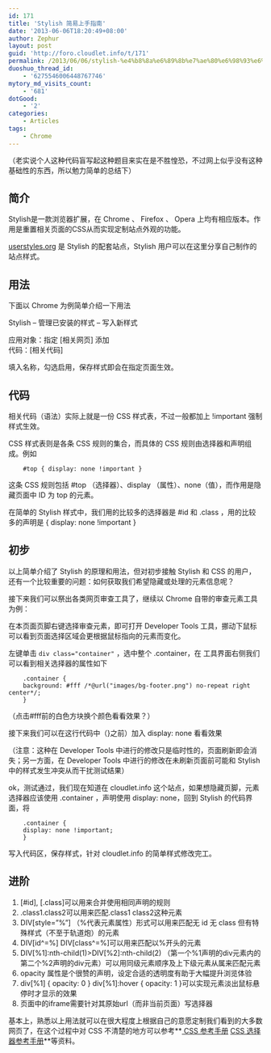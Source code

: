 ```yaml
---
id: 171
title: 'Stylish 简易上手指南'
date: '2013-06-06T18:20:49+08:00'
author: Zephur
layout: post
guid: 'http://foro.cloudlet.info/t/171'
permalink: /2013/06/06/stylish-%e4%b8%8a%e6%89%8b%e7%ae%80%e6%98%93%e6%8c%87%e5%8d%97/
duoshuo_thread_id:
    - '6275546006448767746'
mytory_md_visits_count:
    - '681'
dotGood:
    - '2'
categories:
    - Articles
tags:
    - Chrome
---
```


（老实说个人这种代码盲写起这种题目来实在是不胜惶恐，不过网上似乎没有这种基础性的东西，所以勉力简单的总结下）

## 简介

Stylish是一款浏览器扩展，在 Chrome 、 Firefox 、 Opera 上均有相应版本。作用是重置相关页面的CSS从而实现定制站点外观的功能。

[userstyles.org](http://userstyles.org/) 是 Stylish 的配套站点，Stylish 用户可以在这里分享自己制作的站点样式。

<!-- more -->

## 用法

下面以 Chrome 为例简单介绍一下用法

Stylish – 管理已安装的样式 – 写入新样式

应用对象：指定 \[相关网页\] 添加  
代码：\[相关代码\]

填入名称，勾选启用，保存样式即会在指定页面生效。

## 代码

相关代码（语法）实际上就是一份 CSS 样式表，不过一般都加上 !important 强制样式生效。

CSS 样式表则是各条 CSS 规则的集合，而具体的 CSS 规则由选择器和声明组成。例如

```
    #top { display: none !important }

```

这条 CSS 规则包括 #top （选择器）、display （属性）、none（值），而作用是隐藏页面中 ID 为 top 的元素。

在简单的 Stylish 样式中，我们用的比较多的选择器是 #id 和 .class ，用的比较多的声明是 { display: none !important }

## 初步

以上简单介绍了 Stylish 的原理和用法，但对初步接触 Stylish 和 CSS 的用户，还有一个比较重要的问题：如何获取我们希望隐藏或处理的元素信息呢？

接下来我们可以祭出各类网页审查工具了，继续以 Chrome 自带的审查元素工具为例：

在本页面页脚右键选择审查元素，即可打开 Developer Tools 工具，挪动下鼠标可以看到页面选择区域会更根据鼠标指向的元素而变化。

左键单击 `div class="container"` ，选中整个 .container，在 工具界面右侧我们可以看到相关选择器的属性如下

```
    .container {
    background: #fff /*@url("images/bg-footer.png") no-repeat right center*/;
    }

```

（点击#fff前的白色方块换个颜色看看效果？）

接下来我们可以在这行代码中（}之前）加入 display: none 看看效果

（注意：这种在 Developer Tools 中进行的修改只是临时性的，页面刷新即会消失；另一方面，在 Developer Tools 中进行的修改在未刷新页面前可能和 Stylish 中的样式发生冲突从而干扰测试结果）

ok，测试通过，我们现在知道在 cloudlet.info 这个站点，如果想隐藏页脚，元素选择器应该使用 .container ，声明使用 display: none，回到 Stylish 的代码界面，将

```
    .container {
    display: none !important;
    }

```

写入代码区，保存样式，针对 cloudlet.info 的简单样式修改完工。

## 进阶

1. \[#id\], \[.class\]可以用来合并使用相同声明的规则
2. .class1.class2可以用来匹配.class1 class2这种元素
3. DIV\[style=”%”\] （%代表元素属性）形式可以用来匹配无 id 无 class 但有特殊样式（不至于轨道炮）的元素
4. DIV\[id^=%\] DIV\[class^=%\]可以用来匹配以%开头的元素
5. DIV\[%1\]:nth-child(1)&gt;DIV\[%2\]:nth-child(2) （第一个%1声明的div元素内的第二个%2声明的div元素）可以用同级元素顺序及上下级元素从属来匹配元素
6. opacity 属性是个很赞的声明，设定合适的透明度有助于大幅提升浏览体验
7. div\[%1\] { opacity: 0 } div\[%1\]:hover { opacity: 1 }可以实现元素淡出鼠标悬停时才显示的效果
8. 页面中的iframe需要针对其原始url（而非当前页面）写选择器

基本上，熟悉以上用法就可以在很大程度上根据自己的意愿定制我们看到的大多数网页了，在这个过程中对 CSS 不清楚的地方可以参考**[ CSS 参考手册](http://www.w3school.com.cn/cssref/index.asp) [ CSS 选择器参考手册](http://www.w3school.com.cn/cssref/css_selectors.asp)**等资料。